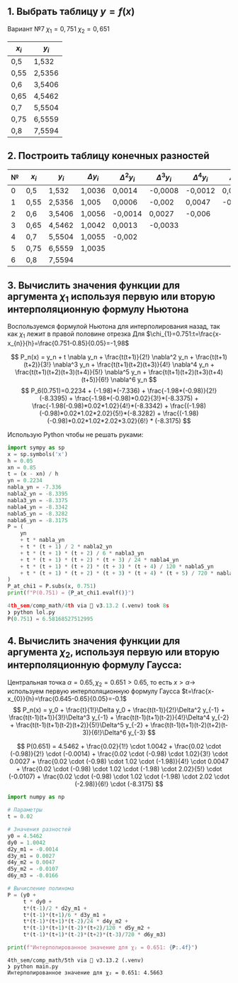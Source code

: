## 1. Выбрать таблицу $y=f(x)$

Вариант №7
$\chi_{1}=0,751$
$\chi_{2}=0,651$

| $x_i$ | $y_i$  |
| ----- | ------ |
| 0,5   | 1,532  |
| 0,55  | 2,5356 |
| 0,6   | 3,5406 |
| 0,65  | 4,5462 |
| 0,7   | 5,5504 |
| 0,75  | 6,5559 |
| 0,8   | 7,5594 |
## 2. Построить таблицу конечных разностей
| №   | $x_i$ | $y_i$  | $\Delta y_i$ | $\Delta^{2}y_i$ | $\Delta^{3}y_i$ | $\Delta^{4}y_i$ | $\Delta^{5}y_i$ | $\Delta^{6}y_i$ |
| --- | ----- | ------ | ------------ | --------------- | --------------- | --------------- | --------------- | --------------- |
| 0   | 0,5   | 1,532  | 1,0036       | 0,0014          | -0,0008         | -0,0012         | 0,0059          | -0,0166         |
| 1   | 0,55  | 2,5356 | 1,005        | 0,0006          | -0,002          | 0,0047          | -0,0107         |                 |
| 2   | 0,6   | 3,5406 | 1,0056       | -0,0014         | 0,0027          | -0,006          |                 |                 |
| 3   | 0,65  | 4,5462 | 1,0042       | 0,0013          | -0,0033         |                 |                 |                 |
| 4   | 0,7   | 5,5504 | 1,0055       | -0,002          |                 |                 |                 |                 |
| 5   | 0,75  | 6,5559 | 1,0035       |                 |                 |                 |                 |                 |
| 6   | 0,8   | 7,5594 |              |                 |                 |                 |                 |                 |

## 3. Вычислить значения функции для аргумента $\chi_{1}$ используя первую или вторую интерполяционную формулу Ньютона

Воспользуемся формулой Ньютона для интерполирования назад, так как $\chi_{1}$ лежит в правой половине отрезка
Для $\chi_{1}=0.751:t=\frac{x-x_{n}}{h}=\frac{0.751-0.85}{0.05}=-1,98$

$$
P_n(x) = y_n + t \nabla y_n + \frac{t(t+1)}{2!} \nabla^2 y_n + \frac{t(t+1)(t+2)}{3!} \nabla^3 y_n + \frac{t(t+1)(t+2)(t+3)}{4!} \nabla^4 y_n + \frac{t(t+1)(t+2)(t+3)(t+4)}{5!} \nabla^5 y_n + \frac{t(t+1)(t+2)(t+3)(t+4)(t+5)}{6!} \nabla^6 y_n
$$
$$
P_6(0.751)=0.2234 + (-1.98)*(-7.336) + \frac{-1.98*(-0.98)}{2!}(-8.3395) + \frac{-1.98*(-0.98)*0.02}{3!}*(-8.3375) + \frac{-1.98(-0.98)*0.02*1.02}{4!}*(-8.3342) + \frac{(-1.98)(-0.98)*0.02*1.02*2.02}{5!}*(-8.3282) + \frac{(-1.98)(-0.98)*0.02*1.02*2.02*3.02}{6!} * (-8.3175)
$$

Использую Python чтобы не решать руками:
```Python
import sympy as sp
x = sp.symbols('x')
h = 0.05
xn = 0.85
t = (x - xn) / h
yn = 0.2234
nabla_yn = -7.336
nabla2_yn = -8.3395
nabla3_yn = -8.3375
nabla4_yn = -8.3342
nabla5_yn = -8.3282
nabla6_yn = -8.3175
P = (
    yn
    + t * nabla_yn
    + t * (t + 1) / 2 * nabla2_yn
    + t * (t + 1) * (t + 2) / 6 * nabla3_yn
    + t * (t + 1) * (t + 2) * (t + 3) / 24 * nabla4_yn
    + t * (t + 1) * (t + 2) * (t + 3) * (t + 4) / 120 * nabla5_yn
    + t * (t + 1) * (t + 2) * (t + 3) * (t + 4) * (t + 5) / 720 * nabla6_yn
)
P_at_chi1 = P.subs(x, 0.751)
print(f"P(0.751) = {P_at_chi1.evalf()}")
```

```python
4th_sem/comp_math/4th via 🐍 v3.13.2 (.venv) took 8s 
❯ python lol.py
P(0.751) = 6.58168527512995
```

## 4. Вычислить значения функции для аргумента $\chi_{2}$, используя первую или вторую интерполяционную формулу Гаусса:

Центральная точка $\alpha=0.65, \chi_{2}=0.651 > 0.65$, то есть $x>\alpha\to$ используем первую интерполяционную формулу Гаусса
$t=\frac{x-x_{0}}{h}=\frac{0.645-0.65}{0.05}=-0.1$
$$
P_n(x) = y_0 + \frac{t}{1!}\Delta y_0 + \frac{t(t-1)}{2!}\Delta^2 y_{-1} + \frac{t(t-1)(t+1)}{3!}\Delta^3 y_{-1} + \frac{t(t-1)(t+1)(t-2)}{4!}\Delta^4 y_{-2} + \frac{t(t-1)(t+1)(t-2)(t+2)}{5!}\Delta^5 y_{-2} + \frac{t(t-1)(t+1)(t-2)(t+2)(t-3)}{6!}\Delta^6 y_{-3}
$$

$$
P(0.651) = 4.5462 + \frac{0.02}{1!} \cdot 1.0042 + \frac{0.02 \cdot (-0.98)}{2!} \cdot (-0.0014) + \frac{0.02 \cdot (-0.98) \cdot 1.02}{3!} \cdot 0.0027 + \frac{0.02 \cdot (-0.98) \cdot 1.02 \cdot (-1.98)}{4!} \cdot 0.0047 + \frac{0.02 \cdot (-0.98) \cdot 1.02 \cdot (-1.98) \cdot 2.02}{5!} \cdot (-0.0107) + \frac{0.02 \cdot (-0.98) \cdot 1.02 \cdot (-1.98) \cdot 2.02 \cdot (-2.98)}{6!} \cdot (-8.3175)
$$
```python
import numpy as np

# Параметры
t = 0.02

# Значения разностей
y0 = 4.5462
dy0 = 1.0042
d2y_m1 = -0.0014
d3y_m1 = 0.0027
d4y_m2 = 0.0047
d5y_m2 = -0.0107
d6y_m3 = -0.0166

# Вычисление полинома
P = (y0 +
     t * dy0 +
     t*(t-1)/2 * d2y_m1 +
     t*(t-1)*(t+1)/6 * d3y_m1 +
     t*(t-1)*(t+1)*(t-2)/24 * d4y_m2 +
     t*(t-1)*(t+1)*(t-2)*(t+2)/120 * d5y_m2 +
     t*(t-1)*(t+1)*(t-2)*(t+2)*(t-3)/720 * d6y_m3)

print(f"Интерполированное значение для χ₂ = 0.651: {P:.4f}")
```

```
4th_sem/comp_math/5th via 🐍 v3.13.2 (.venv) 
❯ python main.py
Интерполированное значение для χ₂ = 0.651: 4.5663
```